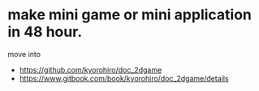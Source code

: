 # make mini game or mini application in 48 hour.


move into
* https://github.com/kyorohiro/doc_2dgame
* https://www.gitbook.com/book/kyorohiro/doc_2dgame/details